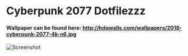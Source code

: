 # Cyberpunk 2077 Dotfilezzz

#### Wallpaper can be found here: http://hdqwalls.com/wallpapers/2018-cyberpunk-2077-4k-n6.jpg

![Screenshot](https://github.com/mrl33t/Cyberpunk-2077-dotfiles/blob/master/screenshot.png)
